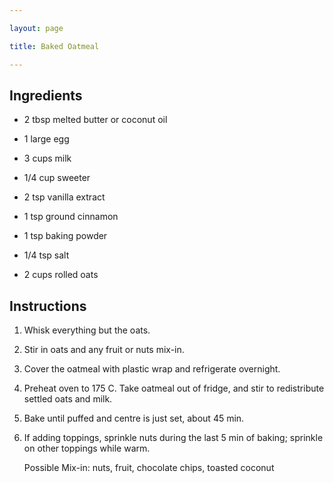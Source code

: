```yaml
---

layout: page

title: Baked Oatmeal

---
```

## Ingredients

* 2 tbsp melted butter or coconut oil

* 1 large egg

* 3 cups milk

* 1/4 cup sweeter

* 2 tsp vanilla extract

* 1 tsp ground cinnamon

* 1 tsp baking powder

* 1/4 tsp salt

* 2 cups rolled oats

## Instructions

1. Whisk everything but the oats.

2. Stir in oats and any fruit or nuts mix-in.

3. Cover the oatmeal with plastic wrap and refrigerate overnight.

4. Preheat oven to 175 C. Take oatmeal out of fridge, and stir to redistribute settled oats and milk.

5. Bake until puffed and centre is just set, about 45 min.

6. If adding toppings, sprinkle nuts during the last 5 min of baking; sprinkle on other toppings while warm.
   
   Possible Mix-in: nuts, fruit, chocolate chips, toasted coconut


